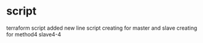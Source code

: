 # script
terraform script
added new line
script
creating for master and slave
creating for method4
slave4-4
